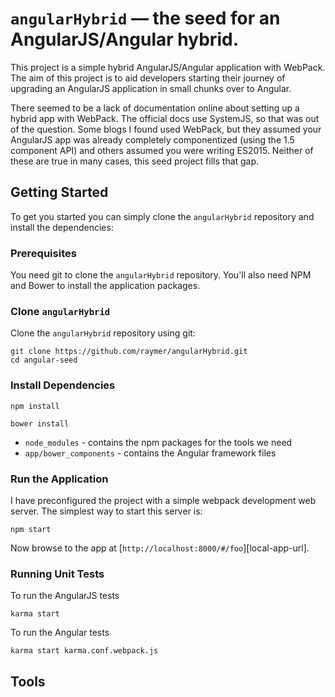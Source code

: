 # `angularHybrid` — the seed for an AngularJS/Angular hybrid.

This project is a simple hybrid AngularJS/Angular application with WebPack. The aim of this project is to aid developers starting their journey of upgrading an AngularJS application in small chunks over to Angular.

There seemed to be a lack of documentation online about setting up a hybrid app with WebPack. The official docs use SystemJS, so that was out of the question. Some blogs I found used WebPack, but they assumed your AngularJS app was already completely componentized (using the 1.5 component API) and others assumed you were writing ES2015. Neither of these are true in many cases, this seed project fills that gap.

## Getting Started

To get you started you can simply clone the `angularHybrid` repository and install the dependencies:

### Prerequisites

You need git to clone the `angularHybrid` repository. You'll also need NPM and Bower to install the application packages.

### Clone `angularHybrid`

Clone the `angularHybrid` repository using git:

```
git clone https://github.com/raymer/angularHybrid.git
cd angular-seed
```

### Install Dependencies

```
npm install
```

```
bower install
```

* `node_modules` - contains the npm packages for the tools we need
* `app/bower_components` - contains the Angular framework files


### Run the Application

I have preconfigured the project with a simple webpack development web server. The simplest way to start
this server is:

```
npm start
```

Now browse to the app at [`http://localhost:8000/#/foo`][local-app-url].


### Running Unit Tests

To run the AngularJS tests

```
karma start
```

To run the Angular tests

```
karma start karma.conf.webpack.js
```

## Tools

[angularjs]: https://angularjs.org/
[bower]: http://bower.io/
[git]: https://git-scm.com/
[jasmine]: https://jasmine.github.io/
[karma]: https://karma-runner.github.io/
[node]: https://nodejs.org/
[npm]: https://www.npmjs.org/
